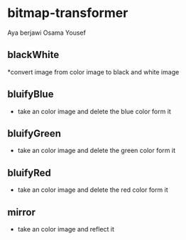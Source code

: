 # bitmap-transformer

Aya berjawi
Osama Yousef

## blackWhite
  *convert image from color image to black and white image
## bluifyBlue
  * take an color image and delete the blue color form it
## bluifyGreen
  * take an color image and delete the green color form it
## bluifyRed
  * take an color image and delete the red color form it
## mirror
  * take an color image and reflect it
